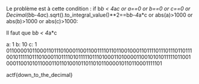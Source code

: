Le problème est à cette condition : 
if b*b < 4*a*c or a==0 or b==0 or c==0 or Decimal(b*b-4*a*c).sqrt().to_integral_value()**2==b*b-4*a*c or abs(a)>1000 or abs(b)>1000 or abs(c)>1000:

Il faut que b*b < 4*a*c

a: 1
b: 10
c: 1
01100001011000110111010001100110011110110110010001101111011101110110111001011111011101000110111101011111011101000110100001100101010111110110010001100101011000110110100101101101011000010110110001111101


actf{down_to_the_decimal}
